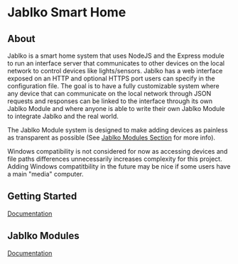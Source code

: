 # Jablko Smart Home

## About

Jablko is a smart home system that uses NodeJS and the Express module to run an interface server that communicates to other devices on the local network to control devices like lights/sensors. Jablko has a web interface exposed on an HTTP and optional HTTPS port users can specify in the configuration file. The goal is to have a fully customizable system where any device that can communicate on the local network through JSON requests and responses can be linked to the interface through its own Jablko Module and where anyone is able to write their own Jablko Module to integrate Jablko and the real world.

The Jablko Module system is designed to make adding devices as painless as transparent as possible (See [Jablko Modules Section](#Jablko-Modules) for more info).

Windows compatibility is not considered for now as accessing devices and file paths differences unnecessarily increases complexity for this project. Adding Windows compatitbility in the future may be nice if some users have a main "media" computer. 

## Getting Started
[Documentation](docs/getting_started.md)

## Jablko Modules

[Documentation](docs/jablko_modules.md)
